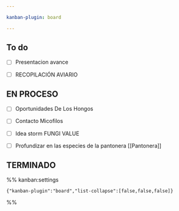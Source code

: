 ```yaml
---

kanban-plugin: board

---
```


## To do

- [ ] Presentacion avance
- [ ] RECOPILACIÓN AVIARIO


## EN PROCESO

- [ ] Oportunidades De Los Hongos
- [ ] Contacto Micofilos
- [ ] Idea storm FUNGI VALUE
- [ ] Profundizar en las especies de la pantonera [[Pantonera]]


## TERMINADO





%% kanban:settings
```
{"kanban-plugin":"board","list-collapse":[false,false,false]}
```
%%